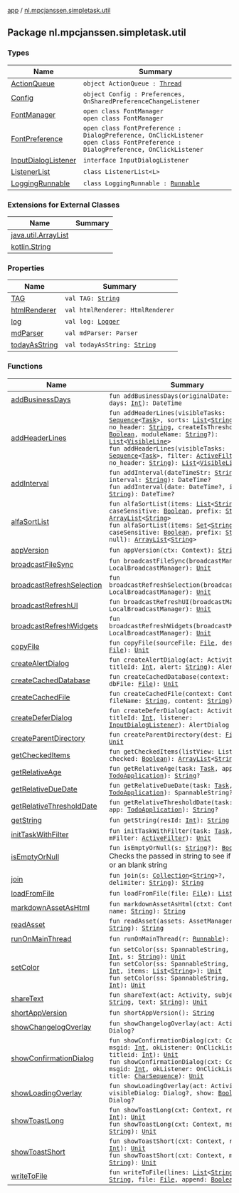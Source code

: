 [app](../index.md) / [nl.mpcjanssen.simpletask.util](.)

## Package nl.mpcjanssen.simpletask.util

### Types

| Name | Summary |
|---|---|
| [ActionQueue](-action-queue/index.md) | `object ActionQueue : `[`Thread`](http://docs.oracle.com/javase/6/docs/api/java/lang/Thread.html) |
| [Config](-config/index.md) | `object Config : Preferences, OnSharedPreferenceChangeListener` |
| [FontManager](-font-manager/index.md) | `open class FontManager`<br>`open class FontManager` |
| [FontPreference](-font-preference/index.md) | `open class FontPreference : DialogPreference, OnClickListener`<br>`open class FontPreference : DialogPreference, OnClickListener` |
| [InputDialogListener](-input-dialog-listener/index.md) | `interface InputDialogListener` |
| [ListenerList](-listener-list/index.md) | `class ListenerList<L>` |
| [LoggingRunnable](-logging-runnable/index.md) | `class LoggingRunnable : `[`Runnable`](http://docs.oracle.com/javase/6/docs/api/java/lang/Runnable.html) |

### Extensions for External Classes

| Name | Summary |
|---|---|
| [java.util.ArrayList](java.util.-array-list/index.md) |  |
| [kotlin.String](kotlin.-string/index.md) |  |

### Properties

| Name | Summary |
|---|---|
| [TAG](-t-a-g.md) | `val TAG: `[`String`](https://kotlinlang.org/api/latest/jvm/stdlib/kotlin/-string/index.html) |
| [htmlRenderer](html-renderer.md) | `val htmlRenderer: HtmlRenderer` |
| [log](log.md) | `val log: `[`Logger`](../nl.mpcjanssen.simpletask/-logger/index.md) |
| [mdParser](md-parser.md) | `val mdParser: Parser` |
| [todayAsString](today-as-string.md) | `val todayAsString: `[`String`](https://kotlinlang.org/api/latest/jvm/stdlib/kotlin/-string/index.html) |

### Functions

| Name | Summary |
|---|---|
| [addBusinessDays](add-business-days.md) | `fun addBusinessDays(originalDate: DateTime, days: `[`Int`](https://kotlinlang.org/api/latest/jvm/stdlib/kotlin/-int/index.html)`): DateTime` |
| [addHeaderLines](add-header-lines.md) | `fun addHeaderLines(visibleTasks: `[`Sequence`](https://kotlinlang.org/api/latest/jvm/stdlib/kotlin.sequences/-sequence/index.html)`<`[`Task`](../nl.mpcjanssen.simpletask.task/-task/index.md)`>, sorts: `[`List`](https://kotlinlang.org/api/latest/jvm/stdlib/kotlin.collections/-list/index.html)`<`[`String`](https://kotlinlang.org/api/latest/jvm/stdlib/kotlin/-string/index.html)`>, no_header: `[`String`](https://kotlinlang.org/api/latest/jvm/stdlib/kotlin/-string/index.html)`, createIsThreshold: `[`Boolean`](https://kotlinlang.org/api/latest/jvm/stdlib/kotlin/-boolean/index.html)`, moduleName: `[`String`](https://kotlinlang.org/api/latest/jvm/stdlib/kotlin/-string/index.html)`?): `[`List`](https://kotlinlang.org/api/latest/jvm/stdlib/kotlin.collections/-list/index.html)`<`[`VisibleLine`](../nl.mpcjanssen.simpletask/-visible-line/index.md)`>`<br>`fun addHeaderLines(visibleTasks: `[`Sequence`](https://kotlinlang.org/api/latest/jvm/stdlib/kotlin.sequences/-sequence/index.html)`<`[`Task`](../nl.mpcjanssen.simpletask.task/-task/index.md)`>, filter: `[`ActiveFilter`](../nl.mpcjanssen.simpletask/-active-filter/index.md)`, no_header: `[`String`](https://kotlinlang.org/api/latest/jvm/stdlib/kotlin/-string/index.html)`): `[`List`](https://kotlinlang.org/api/latest/jvm/stdlib/kotlin.collections/-list/index.html)`<`[`VisibleLine`](../nl.mpcjanssen.simpletask/-visible-line/index.md)`>` |
| [addInterval](add-interval.md) | `fun addInterval(dateTimeStr: `[`String`](https://kotlinlang.org/api/latest/jvm/stdlib/kotlin/-string/index.html)`?, interval: `[`String`](https://kotlinlang.org/api/latest/jvm/stdlib/kotlin/-string/index.html)`): DateTime?`<br>`fun addInterval(date: DateTime?, interval: `[`String`](https://kotlinlang.org/api/latest/jvm/stdlib/kotlin/-string/index.html)`): DateTime?` |
| [alfaSortList](alfa-sort-list.md) | `fun alfaSortList(items: `[`List`](https://kotlinlang.org/api/latest/jvm/stdlib/kotlin.collections/-list/index.html)`<`[`String`](https://kotlinlang.org/api/latest/jvm/stdlib/kotlin/-string/index.html)`>, caseSensitive: `[`Boolean`](https://kotlinlang.org/api/latest/jvm/stdlib/kotlin/-boolean/index.html)`, prefix: `[`String`](https://kotlinlang.org/api/latest/jvm/stdlib/kotlin/-string/index.html)`?): `[`ArrayList`](http://docs.oracle.com/javase/6/docs/api/java/util/ArrayList.html)`<`[`String`](https://kotlinlang.org/api/latest/jvm/stdlib/kotlin/-string/index.html)`>`<br>`fun alfaSortList(items: `[`Set`](https://kotlinlang.org/api/latest/jvm/stdlib/kotlin.collections/-set/index.html)`<`[`String`](https://kotlinlang.org/api/latest/jvm/stdlib/kotlin/-string/index.html)`>, caseSensitive: `[`Boolean`](https://kotlinlang.org/api/latest/jvm/stdlib/kotlin/-boolean/index.html)`, prefix: `[`String`](https://kotlinlang.org/api/latest/jvm/stdlib/kotlin/-string/index.html)`? = null): `[`ArrayList`](http://docs.oracle.com/javase/6/docs/api/java/util/ArrayList.html)`<`[`String`](https://kotlinlang.org/api/latest/jvm/stdlib/kotlin/-string/index.html)`>` |
| [appVersion](app-version.md) | `fun appVersion(ctx: Context): `[`String`](https://kotlinlang.org/api/latest/jvm/stdlib/kotlin/-string/index.html) |
| [broadcastFileSync](broadcast-file-changed.md) | `fun broadcastFileSync(broadcastManager: LocalBroadcastManager): `[`Unit`](https://kotlinlang.org/api/latest/jvm/stdlib/kotlin/-unit/index.html) |
| [broadcastRefreshSelection](broadcast-refresh-selection.md) | `fun broadcastRefreshSelection(broadcastManager: LocalBroadcastManager): `[`Unit`](https://kotlinlang.org/api/latest/jvm/stdlib/kotlin/-unit/index.html) |
| [broadcastRefreshUI](broadcast-refresh-u-i.md) | `fun broadcastRefreshUI(broadcastManager: LocalBroadcastManager): `[`Unit`](https://kotlinlang.org/api/latest/jvm/stdlib/kotlin/-unit/index.html) |
| [broadcastRefreshWidgets](broadcast-refresh-widgets.md) | `fun broadcastRefreshWidgets(broadcastManager: LocalBroadcastManager): `[`Unit`](https://kotlinlang.org/api/latest/jvm/stdlib/kotlin/-unit/index.html) |
| [copyFile](copy-file.md) | `fun copyFile(sourceFile: `[`File`](http://docs.oracle.com/javase/6/docs/api/java/io/File.html)`, destFile: `[`File`](http://docs.oracle.com/javase/6/docs/api/java/io/File.html)`): `[`Unit`](https://kotlinlang.org/api/latest/jvm/stdlib/kotlin/-unit/index.html) |
| [createAlertDialog](create-alert-dialog.md) | `fun createAlertDialog(act: Activity, titleId: `[`Int`](https://kotlinlang.org/api/latest/jvm/stdlib/kotlin/-int/index.html)`, alert: `[`String`](https://kotlinlang.org/api/latest/jvm/stdlib/kotlin/-string/index.html)`): AlertDialog` |
| [createCachedDatabase](create-cached-database.md) | `fun createCachedDatabase(context: Context, dbFile: `[`File`](http://docs.oracle.com/javase/6/docs/api/java/io/File.html)`): `[`Unit`](https://kotlinlang.org/api/latest/jvm/stdlib/kotlin/-unit/index.html) |
| [createCachedFile](create-cached-file.md) | `fun createCachedFile(context: Context, fileName: `[`String`](https://kotlinlang.org/api/latest/jvm/stdlib/kotlin/-string/index.html)`, content: `[`String`](https://kotlinlang.org/api/latest/jvm/stdlib/kotlin/-string/index.html)`): `[`Unit`](https://kotlinlang.org/api/latest/jvm/stdlib/kotlin/-unit/index.html) |
| [createDeferDialog](create-defer-dialog.md) | `fun createDeferDialog(act: Activity, titleId: `[`Int`](https://kotlinlang.org/api/latest/jvm/stdlib/kotlin/-int/index.html)`, listener: `[`InputDialogListener`](-input-dialog-listener/index.md)`): AlertDialog` |
| [createParentDirectory](create-parent-directory.md) | `fun createParentDirectory(dest: `[`File`](http://docs.oracle.com/javase/6/docs/api/java/io/File.html)`?): `[`Unit`](https://kotlinlang.org/api/latest/jvm/stdlib/kotlin/-unit/index.html) |
| [getCheckedItems](get-checked-items.md) | `fun getCheckedItems(listView: ListView, checked: `[`Boolean`](https://kotlinlang.org/api/latest/jvm/stdlib/kotlin/-boolean/index.html)`): `[`ArrayList`](http://docs.oracle.com/javase/6/docs/api/java/util/ArrayList.html)`<`[`String`](https://kotlinlang.org/api/latest/jvm/stdlib/kotlin/-string/index.html)`>` |
| [getRelativeAge](get-relative-age.md) | `fun getRelativeAge(task: `[`Task`](../nl.mpcjanssen.simpletask.task/-task/index.md)`, app: `[`TodoApplication`](../nl.mpcjanssen.simpletask/-todo-application/index.md)`): `[`String`](https://kotlinlang.org/api/latest/jvm/stdlib/kotlin/-string/index.html)`?` |
| [getRelativeDueDate](get-relative-due-date.md) | `fun getRelativeDueDate(task: `[`Task`](../nl.mpcjanssen.simpletask.task/-task/index.md)`, app: `[`TodoApplication`](../nl.mpcjanssen.simpletask/-todo-application/index.md)`): SpannableString?` |
| [getRelativeThresholdDate](get-relative-threshold-date.md) | `fun getRelativeThresholdDate(task: `[`Task`](../nl.mpcjanssen.simpletask.task/-task/index.md)`, app: `[`TodoApplication`](../nl.mpcjanssen.simpletask/-todo-application/index.md)`): `[`String`](https://kotlinlang.org/api/latest/jvm/stdlib/kotlin/-string/index.html)`?` |
| [getString](get-string.md) | `fun getString(resId: `[`Int`](https://kotlinlang.org/api/latest/jvm/stdlib/kotlin/-int/index.html)`): `[`String`](https://kotlinlang.org/api/latest/jvm/stdlib/kotlin/-string/index.html) |
| [initTaskWithFilter](init-task-with-filter.md) | `fun initTaskWithFilter(task: `[`Task`](../nl.mpcjanssen.simpletask.task/-task/index.md)`, mFilter: `[`ActiveFilter`](../nl.mpcjanssen.simpletask/-active-filter/index.md)`): `[`Unit`](https://kotlinlang.org/api/latest/jvm/stdlib/kotlin/-unit/index.html) |
| [isEmptyOrNull](is-empty-or-null.md) | `fun isEmptyOrNull(s: `[`String`](https://kotlinlang.org/api/latest/jvm/stdlib/kotlin/-string/index.html)`?): `[`Boolean`](https://kotlinlang.org/api/latest/jvm/stdlib/kotlin/-boolean/index.html)<br>Checks the passed in string to see if it is null or an blank string |
| [join](join.md) | `fun join(s: `[`Collection`](https://kotlinlang.org/api/latest/jvm/stdlib/kotlin.collections/-collection/index.html)`<`[`String`](https://kotlinlang.org/api/latest/jvm/stdlib/kotlin/-string/index.html)`>?, delimiter: `[`String`](https://kotlinlang.org/api/latest/jvm/stdlib/kotlin/-string/index.html)`): `[`String`](https://kotlinlang.org/api/latest/jvm/stdlib/kotlin/-string/index.html) |
| [loadFromFile](load-from-file.md) | `fun loadFromFile(file: `[`File`](http://docs.oracle.com/javase/6/docs/api/java/io/File.html)`): `[`List`](https://kotlinlang.org/api/latest/jvm/stdlib/kotlin.collections/-list/index.html)`<`[`String`](https://kotlinlang.org/api/latest/jvm/stdlib/kotlin/-string/index.html)`>` |
| [markdownAssetAsHtml](markdown-asset-as-html.md) | `fun markdownAssetAsHtml(ctxt: Context, name: `[`String`](https://kotlinlang.org/api/latest/jvm/stdlib/kotlin/-string/index.html)`): `[`String`](https://kotlinlang.org/api/latest/jvm/stdlib/kotlin/-string/index.html) |
| [readAsset](read-asset.md) | `fun readAsset(assets: AssetManager, name: `[`String`](https://kotlinlang.org/api/latest/jvm/stdlib/kotlin/-string/index.html)`): `[`String`](https://kotlinlang.org/api/latest/jvm/stdlib/kotlin/-string/index.html) |
| [runOnMainThread](run-on-main-thread.md) | `fun runOnMainThread(r: `[`Runnable`](http://docs.oracle.com/javase/6/docs/api/java/lang/Runnable.html)`): `[`Unit`](https://kotlinlang.org/api/latest/jvm/stdlib/kotlin/-unit/index.html) |
| [setColor](set-color.md) | `fun setColor(ss: SpannableString, color: `[`Int`](https://kotlinlang.org/api/latest/jvm/stdlib/kotlin/-int/index.html)`, s: `[`String`](https://kotlinlang.org/api/latest/jvm/stdlib/kotlin/-string/index.html)`): `[`Unit`](https://kotlinlang.org/api/latest/jvm/stdlib/kotlin/-unit/index.html)<br>`fun setColor(ss: SpannableString, color: `[`Int`](https://kotlinlang.org/api/latest/jvm/stdlib/kotlin/-int/index.html)`, items: `[`List`](https://kotlinlang.org/api/latest/jvm/stdlib/kotlin.collections/-list/index.html)`<`[`String`](https://kotlinlang.org/api/latest/jvm/stdlib/kotlin/-string/index.html)`>): `[`Unit`](https://kotlinlang.org/api/latest/jvm/stdlib/kotlin/-unit/index.html)<br>`fun setColor(ss: SpannableString, color: `[`Int`](https://kotlinlang.org/api/latest/jvm/stdlib/kotlin/-int/index.html)`): `[`Unit`](https://kotlinlang.org/api/latest/jvm/stdlib/kotlin/-unit/index.html) |
| [shareText](share-text.md) | `fun shareText(act: Activity, subject: `[`String`](https://kotlinlang.org/api/latest/jvm/stdlib/kotlin/-string/index.html)`, text: `[`String`](https://kotlinlang.org/api/latest/jvm/stdlib/kotlin/-string/index.html)`): `[`Unit`](https://kotlinlang.org/api/latest/jvm/stdlib/kotlin/-unit/index.html) |
| [shortAppVersion](short-app-version.md) | `fun shortAppVersion(): `[`String`](https://kotlinlang.org/api/latest/jvm/stdlib/kotlin/-string/index.html) |
| [showChangelogOverlay](show-changelog-overlay.md) | `fun showChangelogOverlay(act: Activity): Dialog?` |
| [showConfirmationDialog](show-confirmation-dialog.md) | `fun showConfirmationDialog(cxt: Context, msgid: `[`Int`](https://kotlinlang.org/api/latest/jvm/stdlib/kotlin/-int/index.html)`, okListener: OnClickListener, titleid: `[`Int`](https://kotlinlang.org/api/latest/jvm/stdlib/kotlin/-int/index.html)`): `[`Unit`](https://kotlinlang.org/api/latest/jvm/stdlib/kotlin/-unit/index.html)<br>`fun showConfirmationDialog(cxt: Context, msgid: `[`Int`](https://kotlinlang.org/api/latest/jvm/stdlib/kotlin/-int/index.html)`, okListener: OnClickListener, title: `[`CharSequence`](https://kotlinlang.org/api/latest/jvm/stdlib/kotlin/-char-sequence/index.html)`): `[`Unit`](https://kotlinlang.org/api/latest/jvm/stdlib/kotlin/-unit/index.html) |
| [showLoadingOverlay](show-loading-overlay.md) | `fun showLoadingOverlay(act: Activity, visibleDialog: Dialog?, show: `[`Boolean`](https://kotlinlang.org/api/latest/jvm/stdlib/kotlin/-boolean/index.html)`): Dialog?` |
| [showToastLong](show-toast-long.md) | `fun showToastLong(cxt: Context, resid: `[`Int`](https://kotlinlang.org/api/latest/jvm/stdlib/kotlin/-int/index.html)`): `[`Unit`](https://kotlinlang.org/api/latest/jvm/stdlib/kotlin/-unit/index.html)<br>`fun showToastLong(cxt: Context, msg: `[`String`](https://kotlinlang.org/api/latest/jvm/stdlib/kotlin/-string/index.html)`): `[`Unit`](https://kotlinlang.org/api/latest/jvm/stdlib/kotlin/-unit/index.html) |
| [showToastShort](show-toast-short.md) | `fun showToastShort(cxt: Context, resid: `[`Int`](https://kotlinlang.org/api/latest/jvm/stdlib/kotlin/-int/index.html)`): `[`Unit`](https://kotlinlang.org/api/latest/jvm/stdlib/kotlin/-unit/index.html)<br>`fun showToastShort(cxt: Context, msg: `[`String`](https://kotlinlang.org/api/latest/jvm/stdlib/kotlin/-string/index.html)`): `[`Unit`](https://kotlinlang.org/api/latest/jvm/stdlib/kotlin/-unit/index.html) |
| [writeToFile](write-to-file.md) | `fun writeToFile(lines: `[`List`](https://kotlinlang.org/api/latest/jvm/stdlib/kotlin.collections/-list/index.html)`<`[`String`](https://kotlinlang.org/api/latest/jvm/stdlib/kotlin/-string/index.html)`>, eol: `[`String`](https://kotlinlang.org/api/latest/jvm/stdlib/kotlin/-string/index.html)`, file: `[`File`](http://docs.oracle.com/javase/6/docs/api/java/io/File.html)`, append: `[`Boolean`](https://kotlinlang.org/api/latest/jvm/stdlib/kotlin/-boolean/index.html)`): `[`Unit`](https://kotlinlang.org/api/latest/jvm/stdlib/kotlin/-unit/index.html) |
